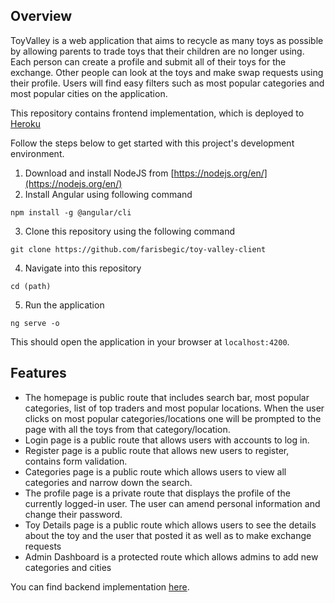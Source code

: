 ## Overview
ToyValley is a web application that aims to recycle as many toys as possible by allowing parents to trade toys that their children are no longer using. Each person can create a profile and submit all of their toys for the exchange. Other people can look at the toys and make swap requests using their profile. Users will find easy filters such as most popular categories and most popular cities on the application.

This repository contains frontend implementation, which is deployed to [Heroku](https://toy-valley.netlify.app/)

Follow the steps below to get started with this project's development environment.
1. Download and install NodeJS from [https://nodejs.org/en/](https://nodejs.org/en/)
2. Install Angular using following command
```
npm install -g @angular/cli
````
3. Clone this repository using the following command
```
git clone https://github.com/farisbegic/toy-valley-client
````
4. Navigate into this repository
```
cd (path)
````
5. Run the application
````
ng serve -o
````
This should open the application in your browser at `localhost:4200`.

## Features
* The homepage is public route that includes search bar, most popular categories, list of top traders and most popular locations. When the user clicks on most popular categories/locations one will be prompted to the page with all the toys from that category/location.
* Login page is a public route that allows users with accounts to log in.
* Register page is a public route that allows new users to register, contains form validation.
* Categories page is a public route which allows users to view all categories and narrow down the search.
* The profile page is a private route that displays the profile of the currently logged-in user. The user can amend personal information and change their password.
* Toy Details page is a public route which allows users to see the details about the toy and the user that posted it as well as to make exchange requests
* Admin Dashboard is a protected route which allows admins to add new categories and cities

You can find backend implementation [here](https://github.com/farisbegic/toy-valley-server).
